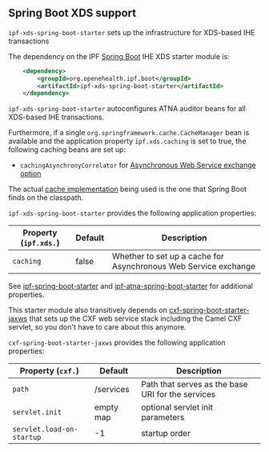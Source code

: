 ## Spring Boot XDS support

`ipf-xds-spring-boot-starter` sets up the infrastructure for XDS-based IHE transactions
 
The dependency on the IPF [Spring Boot] IHE XDS starter module is:

```xml
    <dependency>
        <groupId>org.openehealth.ipf.boot</groupId>
        <artifactId>ipf-xds-spring-boot-starter</artifactId>
    </dependency>
```


`ipf-xds-spring-boot-starter` autoconfigures ATNA auditor beans for all XDS-based IHE transactions.

Furthermore, if a single `org.springframework.cache.CacheManager` bean is available and the application
property `ipf.xds.caching` is set to true, the following caching beans are set up:

* `cachingAsynchronyCorrelator` for [Asynchronous Web Service exchange option](../ipf-platform-camel-ihe-ws/async.html)

The actual [cache implementation](http://docs.spring.io/spring-boot/docs/current/reference/html/boot-features-caching.html) 
being used is the one that Spring Boot finds on the classpath.

`ipf-xds-spring-boot-starter` provides the following application properties:

| Property (`ipf.xds.`)     | Default                | Description                                         |
|----------------------------|-----------------------|-----------------------------------------------------|
| `caching`                  | false                 | Whether to set up a cache for Asynchronous Web Service exchange

See [ipf-spring-boot-starter](../ipf-spring-boot-starter/index.html) and [ipf-atna-spring-boot-starter](../ipf-atna-spring-boot-starter/index.html) for
additional properties.

This starter module also transitively depends on [cxf-spring-boot-starter-jaxws](http://cxf.apache.org/docs/springboot.html) that sets up the CXF
web service stack including the Camel CXF servlet, so you don't have to care about this anymore.

`cxf-spring-boot-starter-jaxws` provides the following application properties:

| Property (`cxf.`)          | Default                | Description                                         |
|----------------------------|------------------------|-----------------------------------------------------|
| `path`                     | /services              | Path that serves as the base URI for the services
| `servlet.init`             | empty map              | optional servlet init parameters
| `servlet.load-on-startup`  | -1                     | startup order


[Spring Boot]: http://projects.spring.io/spring-boot/

